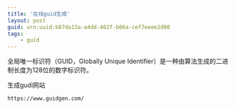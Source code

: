 ```yaml
---
title: '在线guid生成'
layout: post
guid: urn:uuid:b87da13a-a4dd-402f-b06a-cef7eeee2d80
tags:
    - guid
---
```


全局唯一标识符（GUID，Globally Unique Identifier）是一种由算法生成的二进制长度为128位的数字标识符。

生成gudi网站
```
https://www.guidgen.com/
```
